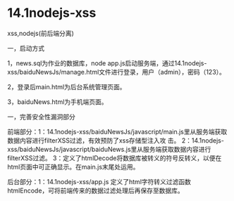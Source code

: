 # 14.1nodejs-xss
xss,nodejs(前后端分离)

一，启动方式

1，news.sql为作业的数据库，node app.js启动服务端，通过14.1nodejs-xss/baiduNewsJs/manage.html文件进行登录，用户（admin），密码（123）。

2，登录后main.html为后台系统管理页面。

3，baiduNews.html为手机端页面。


一，完善安全性漏洞部分

前端部分：1：14.1nodejs-xss/baiduNewsJs/javascript/main.js里从服务端获取数据内容进行filterXSS过滤，有效预防了xss存储型注入攻		           击。
	        2：14.1nodejs-xss/baiduNewsJs/javascript/baiduNews.js里从服务端获取数据内容进行filterXSS过滤。
	        3：定义了htmlDecode将数据库被转义的符号反转义，以便在html页面中可正确显示。在main.js末尾处运用。

后台部分：1：14.1nodejs-xss/app.js 定义了html字符转义过滤函数htmlEncode，可将前端传来的数据过滤处理后再保存至数据库。
